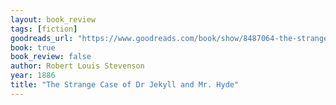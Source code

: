 ```yaml
---
layout: book_review
tags: [fiction]
goodreads_url: "https://www.goodreads.com/book/show/8487064-the-strange-case-of-dr-jekyll-and-mr-hyde"
book: true
book_review: false
author: Robert Louis Stevenson
year: 1886
title: "The Strange Case of Dr Jekyll and Mr. Hyde"
---
```

